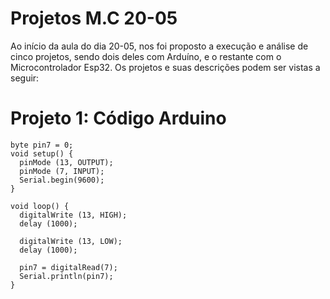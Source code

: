 # Projetos M.C 20-05 

Ao início da aula do dia 20-05, nos foi proposto a execução e análise de cinco projetos, sendo dois deles com Arduíno, e o restante com o Microcontrolador Esp32. Os projetos e suas descrições podem ser vistas a seguir:

# Projeto 1: Código Arduino

    byte pin7 = 0;
    void setup() {
      pinMode (13, OUTPUT);
      pinMode (7, INPUT);
      Serial.begin(9600);
    }
    
    void loop() {
      digitalWrite (13, HIGH);
      delay (1000);
    
      digitalWrite (13, LOW);
      delay (1000);
    
      pin7 = digitalRead(7);
      Serial.println(pin7);
    }
